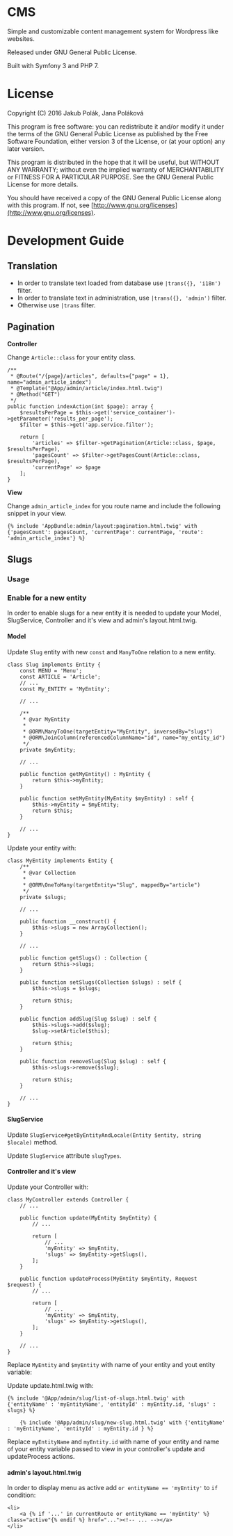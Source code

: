 # CMS

Simple and customizable content management system for Wordpress like websites.

Released under GNU General Public License.

Built with Symfony 3 and PHP 7.

# License

Copyright (C) 2016  Jakub Polák, Jana Poláková

This program is free software: you can redistribute it and/or modify
it under the terms of the GNU General Public License as published by
the Free Software Foundation, either version 3 of the License, or
(at your option) any later version.

This program is distributed in the hope that it will be useful,
but WITHOUT ANY WARRANTY; without even the implied warranty of
MERCHANTABILITY or FITNESS FOR A PARTICULAR PURPOSE.  See the
GNU General Public License for more details.

You should have received a copy of the GNU General Public License
along with this program.  If not, see [http://www.gnu.org/licenses](http://www.gnu.org/licenses).


# Development Guide

## Translation

* In order to translate text loaded from database use `|trans({}, 'i18n')` filter.
* In order to translate text in administration, use `|trans({}, 'admin')` filter.
* Otherwise use `|trans` filter.

## Pagination

**Controller**

Change `Article::class` for your entity class.

```
/**
 * @Route("/{page}/articles", defaults={"page" = 1}, name="admin_article_index")
 * @Template("@App/admin/article/index.html.twig")
 * @Method("GET")
 */
public function indexAction(int $page): array {
    $resultsPerPage = $this->get('service_container')->getParameter('results_per_page');
    $filter = $this->get('app.service.filter');

    return [
        'articles' => $filter->getPagination(Article::class, $page, $resultsPerPage),
        'pagesCount' => $filter->getPagesCount(Article::class, $resultsPerPage),
        'currentPage' => $page
    ];
}
```

**View**

Change `admin_article_index` for you route name and include the following snippet in your view.

```
{% include 'AppBundle:admin/layout:pagination.html.twig' with {'pagesCount': pagesCount, 'currentPage': currentPage, 'route': 'admin_article_index'} %}
```

## Slugs

### Usage



### Enable for a new entity

In order to enable slugs for a new entity it is needed to update your Model, SlugService, Controller and it's view and admin's layout.html.twig.

#### Model

Update `Slug` entity with new `const` and `ManyToOne` relation to a new entity.

```
class Slug implements Entity {
    const MENU = 'Menu';
    const ARTICLE = 'Article';
    // ...
    const My_ENTITY = 'MyEntity';
    
    // ...
    
    /**
     * @var MyEntity
     *
     * @ORM\ManyToOne(targetEntity="MyEntity", inversedBy="slugs")
     * @ORM\JoinColumn(referencedColumnName="id", name="my_entity_id")
     */
    private $myEntity;
    
    // ...
    
    public function getMyEntity() : MyEntity {
        return $this->myEntity;
    }
    
    public function setMyEntity(MyEntity $myEntity) : self {
        $this->myEntity = $myEntity;
        return $this;
    }
    
    // ...
}
```

Update your entity with:

```
class MyEntity implements Entity {
    /**
     * @var Collection
     *
     * @ORM\OneToMany(targetEntity="Slug", mappedBy="article")
     */
    private $slugs;

    // ...

    public function __construct() {
        $this->slugs = new ArrayCollection();
    }

    // ...
    
    public function getSlugs() : Collection {
        return $this->slugs;
    }

    public function setSlugs(Collection $slugs) : self {
        $this->slugs = $slugs;

        return $this;
    }

    public function addSlug(Slug $slug) : self {
        $this->slugs->add($slug);
        $slug->setArticle($this);

        return $this;
    }

    public function removeSlug(Slug $slug) : self {
        $this->slugs->remove($slug);

        return $this;
    }
    
    // ...
}
```

#### SlugService

Update `SlugService#getByEntityAndLocale(Entity $entity, string $locale)` method.

Update `SlugService` attribute `slugTypes`.


#### Controller and it's view

Update your Controller with: 

```
class MyController extends Controller {
    // ...
    
    public function update(MyEntity $myEntity) {
        // ...
    
        return [
            // ...
            'myEntity' => $myEntity,
            'slugs' => $myEntity->getSlugs(),
        ];
    }

    public function updateProcess(MyEntity $myEntity, Request $request) {
        // ...
    
        return [
            // ...
            'myEntity' => $myEntity,
            'slugs' => $myEntity->getSlugs(),
        ];
    }
    
    // ...
}
```

Replace `MyEntity` and `$myEntity` with name of your entity and yout entity variable:


Update update.html.twig with:

```
{% include '@App/admin/slug/list-of-slugs.html.twig' with {'entityName' : 'myEntityName', 'entityId' : myEntity.id, 'slugs' : slugs} %}

    {% include '@App/admin/slug/new-slug.html.twig' with {'entityName' : 'myEntityName', 'entityId' : myEntity.id } %}
```

Replace `myEntityName` and `myEntity.id` with name of your entity and name of your entity variable passed to view in your controller's update and updateProcess actions.

#### admin's layout.html.twig

In order to display menu as active add `or entityName == 'myEntity'` to `if` condition: 

```
<li>
    <a {% if '...' in currentRoute or entityName == 'myEntity' %} class="active"{% endif %} href="..."><!-- ... --></a>
</li>
```




